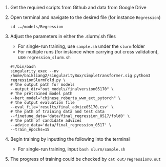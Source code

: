 1. Get the required scripts from Github and data from Google Drive
2. Open terminal and navigate to the desired file (for instance ```Regression```)
	```
	cd .…/models/Regression
	```
3. Adjust the parameters in either the .slurm/.sh files
	 - For single-run training, use ```sample.sh``` under the ```slurm``` folder
   - For multiple runs (for instance when carrying out cross validation), use ```regression_slurm.sh```
	```
	#!/bin/bash
	singularity exec --nv /home/baikliang2/singularityBox/simpletransformer.sig python3 regressionSlurmFold.py \
	# the output path for models
	--output_dir="out_models/finalversion05170" \
	# The pretrained model path
	--bert_model="chinese_roberta_wwm_ext_pytorch" \
	# the output evaluation file
	--eval_file='results/final_advice05170.csv' \
	# the path of training data and test data
	--finetune_data='data/final_regression_0517/fold0' \
	# the path of candidate advices
	--advice_data='data/final_regression_0517' \
	--train_epochs=15 
	```

4. Begin training by inputting the following into the terminal
	 - For single-run training, input ```bash slurm/sample.sh```

5. The progress of training could be checked by ```cat out/regression0.out```
   
